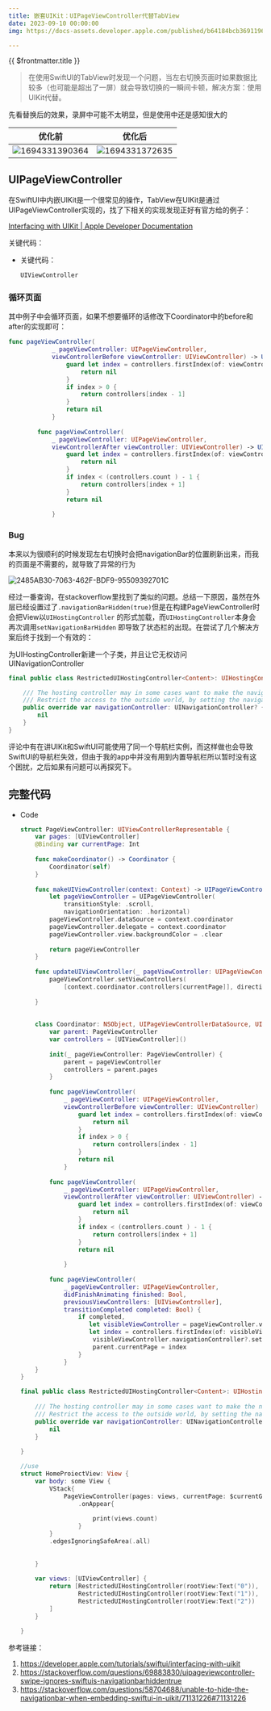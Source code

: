 ```yaml
---
title: 嵌套UIKit：UIPageViewController代替TabView
date: 2023-09-10 00:00:00
img: https://docs-assets.developer.apple.com/published/b64184bcb3691196373b69b2e2628206/08040H~dark@2x.png

---
```


{{ $frontmatter.title }} <Badge type="tip" :text="String($frontmatter.date).slice(0,10)" />

> 在使用SwiftUI的TabView时发现一个问题，当左右切换页面时如果数据比较多（也可能是超出了一屏）就会导致切换的一瞬间卡顿，解决方案：使用UIKit代替。

先看替换后的效果，录屏中可能不太明显，但是使用中还是感知很大的



| 优化前                                       | 优化后                                       |
| -------------------------------------------- | -------------------------------------------- |
| ![1694331390364](./assets/1694331390364.gif) | ![1694331372635](./assets/1694331372635.gif) |



## UIPageViewController

在SwiftUI中内嵌UIKit是一个很常见的操作，TabView在UIKit是通过UIPageViewController实现的，找了下相关的实现发现正好有官方给的例子：

[Interfacing with UIKit | Apple Developer Documentation](https://developer.apple.com/tutorials/swiftui/interfacing-with-uikit)

关键代码：

- 关键代码：

  ```swift
  UIViewController
  ```

### 循环页面

其中例子中会循环页面，如果不想要循环的话修改下Coordinator中的before和after的实现即可：

```swift
func pageViewController(
            _ pageViewController: UIPageViewController,
            viewControllerBefore viewController: UIViewController) -> UIViewController? {
                guard let index = controllers.firstIndex(of: viewController) else {
                    return nil
                }
                if index > 0 {
                    return controllers[index - 1]
                }
                return nil
            }
        
        func pageViewController(
            _ pageViewController: UIPageViewController,
            viewControllerAfter viewController: UIViewController) -> UIViewController? {
                guard let index = controllers.firstIndex(of: viewController) else {
                    return nil
                }
                if index < (controllers.count ) - 1 {
                    return controllers[index + 1]
                }
                return nil
                
            }
```

### Bug

本来以为很顺利的时候发现左右切换时会把navigationBar的位置刷新出来，而我的页面是不需要的，就导致了异常的行为

![2485AB30-7063-462F-BDF9-95509392701C](./assets/2485AB30-7063-462F-BDF9-95509392701C.gif)

经过一番查询，在stackoverflow里找到了类似的问题。总结一下原因，虽然在外层已经设置过了`.navigationBarHidden(true)`但是在构建PageViewController时会把View以`UIHostingController`  的形式加载，而`UIHostingController`本身会再次调用`setNavigationBarHidden`  即导致了状态栏的出现。在尝试了几个解决方案后终于找到一个有效的：

为UIHostingController新建一个子类，并且让它无权访问UINavigationController

```swift
final public class RestrictedUIHostingController<Content>: UIHostingController<Content> where Content: View {

    /// The hosting controller may in some cases want to make the navigation bar be not hidden.
    /// Restrict the access to the outside world, by setting the navigation controller to nil when internally accessed.
    public override var navigationController: UINavigationController? {
        nil
    }
}
```

评论中有在讲UIKit和SwiftUI可能使用了同一个导航栏实例，而这样做也会导致SwiftUI的导航栏失效，但由于我的app中并没有用到内置导航栏所以暂时没有这个困扰，之后如果有问题可以再探究下。

## 完整代码

- Code

  ```swift
  struct PageViewController: UIViewControllerRepresentable {
      var pages: [UIViewController]
      @Binding var currentPage: Int
      
      func makeCoordinator() -> Coordinator {
          Coordinator(self)
      }
      
      func makeUIViewController(context: Context) -> UIPageViewController {
          let pageViewController = UIPageViewController(
              transitionStyle: .scroll,
              navigationOrientation: .horizontal)
          pageViewController.dataSource = context.coordinator
          pageViewController.delegate = context.coordinator
          pageViewController.view.backgroundColor = .clear
          
          return pageViewController
      }
      
      func updateUIViewController(_ pageViewController: UIPageViewController, context: Context) {
          pageViewController.setViewControllers(
              [context.coordinator.controllers[currentPage]], direction: .forward, animated: true)
          
      }
      
      
      class Coordinator: NSObject, UIPageViewControllerDataSource, UIPageViewControllerDelegate {
          var parent: PageViewController
          var controllers = [UIViewController]()
          
          init(_ pageViewController: PageViewController) {
              parent = pageViewController
              controllers = parent.pages
          }
          
          func pageViewController(
              _ pageViewController: UIPageViewController,
              viewControllerBefore viewController: UIViewController) -> UIViewController? {
                  guard let index = controllers.firstIndex(of: viewController) else {
                      return nil
                  }
                  if index > 0 {
                      return controllers[index - 1]
                  }
                  return nil
              }
          
          func pageViewController(
              _ pageViewController: UIPageViewController,
              viewControllerAfter viewController: UIViewController) -> UIViewController? {
                  guard let index = controllers.firstIndex(of: viewController) else {
                      return nil
                  }
                  if index < (controllers.count ) - 1 {
                      return controllers[index + 1]
                  }
                  return nil
                  
              }
          
          func pageViewController(
              _ pageViewController: UIPageViewController,
              didFinishAnimating finished: Bool,
              previousViewControllers: [UIViewController],
              transitionCompleted completed: Bool) {
                  if completed,
                     let visibleViewController = pageViewController.viewControllers?.first,
                     let index = controllers.firstIndex(of: visibleViewController) {
                      visibleViewController.navigationController?.setNavigationBarHidden(true, animated: false)
                      parent.currentPage = index
                  }
              }
      }
  }
  
  final public class RestrictedUIHostingController<Content>: UIHostingController<Content> where Content: View {
      
      /// The hosting controller may in some cases want to make the navigation bar be not hidden.
      /// Restrict the access to the outside world, by setting the navigation controller to nil when internally accessed.
      public override var navigationController: UINavigationController? {
          nil
      }
      
  }
  
  //use
  struct HomeProiectView: View {
      var body: some View {
          VStack{
              PageViewController(pages: views, currentPage: $currentGroup)
                  .onAppear{
                      
                      print(views.count)
                  }
          }
          .edgesIgnoringSafeArea(.all)
          
          
      }
      
      var views: [UIViewController] {
          return [RestrictedUIHostingController(rootView:Text("0")),
                  RestrictedUIHostingController(rootView:Text("1")),
                  RestrictedUIHostingController(rootView:Text("2"))
          ]
      }
      
  }
  ```

参考链接：

1. https://developer.apple.com/tutorials/swiftui/interfacing-with-uikit
2. https://stackoverflow.com/questions/69883830/uipageviewcontroller-swipe-ignores-swiftuis-navigationbarhiddentrue
3. https://stackoverflow.com/questions/58704688/unable-to-hide-the-navigationbar-when-embedding-swiftui-in-uikit/71131226#71131226